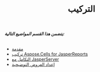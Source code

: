 ﻿---
title: التركيب
type: docs
weight: 30
url: /ar/jasperreports/installation/
---
###### **يتضمن هذا القسم المواضيع التالية:**
- [مقدمة](/cells/ar/jasperreports/introduction/)
- [تركيب Aspose.Cells for JasperReports](/cells/ar/jasperreports/installing-aspose-cells-for-jasperreports/)
- [التكامل مع JasperServer](/cells/ar/jasperreports/integration-with-jasperserver/)
- [إعداد العروض التوضيحية](/cells/ar/jasperreports/demos-setup/)
